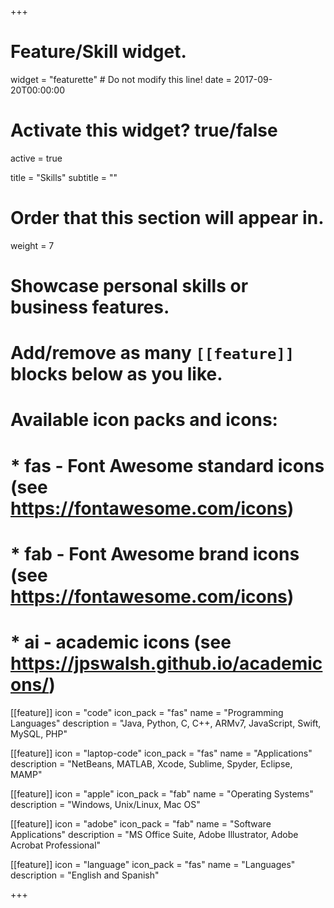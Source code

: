 +++
# Feature/Skill widget.
widget = "featurette"  # Do not modify this line!
date = 2017-09-20T00:00:00

# Activate this widget? true/false
active = true

title = "Skills"
subtitle = ""

# Order that this section will appear in.
weight = 7

# Showcase personal skills or business features.
# 
# Add/remove as many `[[feature]]` blocks below as you like.
# 
# Available icon packs and icons:
# * fas - Font Awesome standard icons (see https://fontawesome.com/icons)
# * fab - Font Awesome brand icons (see https://fontawesome.com/icons)
# * ai - academic icons (see https://jpswalsh.github.io/academicons/)

[[feature]]
  icon = "code"
  icon_pack = "fas"
  name = "Programming Languages"
  description = "Java, Python, C, C++, ARMv7, JavaScript, Swift, MySQL, PHP"
  
[[feature]]
  icon = "laptop-code"
  icon_pack = "fas"
  name = "Applications"
  description = "NetBeans, MATLAB, Xcode, Sublime, Spyder, Eclipse, MAMP"  
  
[[feature]]
  icon = "apple"
  icon_pack = "fab"
  name = "Operating Systems"
  description = "Windows, Unix/Linux, Mac OS"
  
[[feature]]
  icon = "adobe"
  icon_pack = "fab"
  name = "Software Applications"
  description = "MS Office Suite, Adobe Illustrator, Adobe Acrobat Professional"
  
[[feature]]
  icon = "language"
  icon_pack = "fas"
  name = "Languages"
  description = "English and Spanish"

+++
